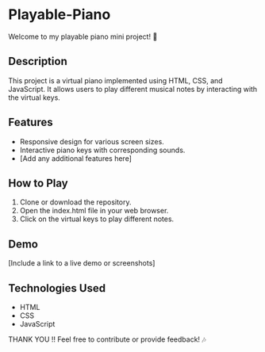 # Playable-Piano

Welcome to my playable piano mini project! 🎹

## Description
This project is a virtual piano implemented using HTML, CSS, and JavaScript. It allows users to play different musical notes by interacting with the virtual keys.

## Features
- Responsive design for various screen sizes.
- Interactive piano keys with corresponding sounds.
- [Add any additional features here]

## How to Play
1. Clone or download the repository.
2. Open the index.html file in your web browser.
3. Click on the virtual keys to play different notes.

## Demo
[Include a link to a live demo or screenshots]

## Technologies Used
- HTML
- CSS
- JavaScript

THANK YOU !!
Feel free to contribute or provide feedback! 🎶
